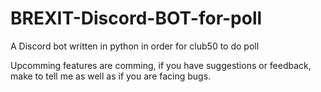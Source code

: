 # BREXIT-Discord-BOT-for-poll
A Discord bot written in python in order for club50 to do poll

Upcomming features are comming, if you have suggestions or feedback, make to tell me as well as if you are facing bugs.
